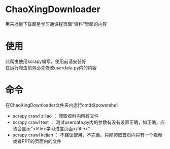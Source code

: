 # ChaoXingDownloader
用来批量下载超星学习通课程页面“资料”里面的内容

# 使用
此爬虫使用scrapy编写，使用前请安装好  
在运行爬虫前务必先修改userdata.py内的内容

# 命令
在ChaoXingDownloader文件夹内运行cmd或powershell  
- scrapy crawl ziliao ： 爬取资料内所有文件  
- scrapy crawl test ： 测试userdata.py内的参数有没有设置正确，如正确，应该会显示"&lt;title&gt;学习进度页面&lt;/title&gt;"  
- scrapy crawl kejian ： 不建议使用，不完善。只能爬取首页内只有一个视频或者PPT的页面内的文件